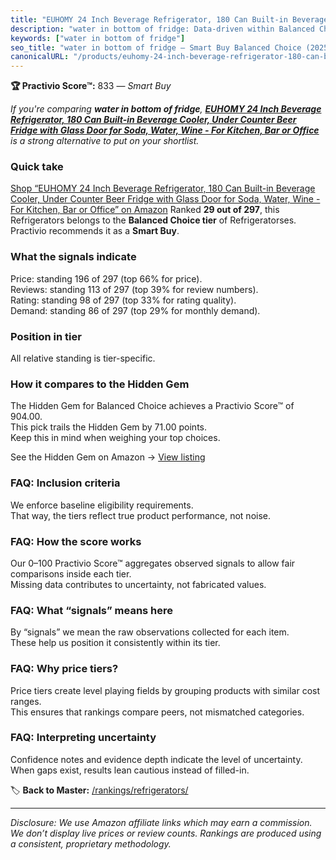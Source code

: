 ```yaml
---
title: "EUHOMY 24 Inch Beverage Refrigerator, 180 Can Built-in Beverage Cooler, Under Counter Beer Fridge with Glass Door for Soda, Water, Wine - For Kitchen, Bar or Office"
description: "water in bottom of fridge: Data-driven within Balanced Choice ranking using the Practivio Score™. Positioned by quality, value, demand, findability, momentum."
keywords: ["water in bottom of fridge"]
seo_title: "water in bottom of fridge — Smart Buy Balanced Choice (2025)"
canonicalURL: "/products/euhomy-24-inch-beverage-refrigerator-180-can-built-in-beverage-cooler-under-counter-beer-fridge-with-glass-door-for-soda-water-wine-for-kitchen-bar-or-office-B0CL7T9K48/"
---
```


**🏆 Practivio Score™:** 833 — _Smart Buy_


*If you're comparing **water in bottom of fridge**, **[EUHOMY 24 Inch Beverage Refrigerator, 180 Can Built-in Beverage Cooler, Under Counter Beer Fridge with Glass Door for Soda, Water, Wine - For Kitchen, Bar or Office](https://www.amazon.com/dp/B0CL7T9K48?tag=practivio-20)** is a strong alternative to put on your shortlist.*
### Quick take
[Shop “EUHOMY 24 Inch Beverage Refrigerator, 180 Can Built-in Beverage Cooler, Under Counter Beer Fridge with Glass Door for Soda, Water, Wine - For Kitchen, Bar or Office” on Amazon](https://www.amazon.com/dp/B0CL7T9K48?tag=practivio-20)
Ranked **29 out of 297**, this Refrigerators belongs to the **Balanced Choice tier** of Refrigeratorses.  
Practivio recommends it as a **Smart Buy**.

### What the signals indicate
Price: standing 196 of 297 (top 66% for price).  
Reviews: standing 113 of 297 (top 39% for review numbers).  
Rating: standing 98 of 297 (top 33% for rating quality).  
Demand: standing 86 of 297 (top 29% for monthly demand).

### Position in tier
All relative standing is tier-specific.

### How it compares to the Hidden Gem
The Hidden Gem for Balanced Choice achieves a Practivio Score™ of 904.00.  
This pick trails the Hidden Gem by 71.00 points.  
Keep this in mind when weighing your top choices.  

See the Hidden Gem on Amazon → [View listing](https://www.amazon.com/dp/B01N9RPCT5?tag=practivio-20)

### FAQ: Inclusion criteria
We enforce baseline eligibility requirements.  
That way, the tiers reflect true product performance, not noise.

### FAQ: How the score works
Our 0–100 Practivio Score™ aggregates observed signals to allow fair comparisons inside each tier.  
Missing data contributes to uncertainty, not fabricated values.

### FAQ: What “signals” means here
By “signals” we mean the raw observations collected for each item.  
These help us position it consistently within its tier.

### FAQ: Why price tiers?
Price tiers create level playing fields by grouping products with similar cost ranges.  
This ensures that rankings compare peers, not mismatched categories.

### FAQ: Interpreting uncertainty
Confidence notes and evidence depth indicate the level of uncertainty.  
When gaps exist, results lean cautious instead of filled-in.


🏷️ **Back to Master:** [/rankings/refrigerators/](/rankings/refrigerators/)

---
_Disclosure: We use Amazon affiliate links which may earn a commission. We don’t display live prices or review counts. Rankings are produced using a consistent, proprietary methodology._
